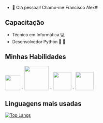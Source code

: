 
- 👋 Olá pessoal! Chamo-me Francisco Alex!!!

## Capacitação
- Técnico em Informática :computer:
- Desenvolvedor Python :snake: :green_heart:

## Minhas Habilidades
<img src="http://peteletrica.uff.br/wp-content/uploads/sites/509/2021/09/Python-logo-notext.svg_-300x300.png" width="50"> -
<img src="https://miro.medium.com/max/700/1*Q5EUk28Xc3iCDoMSkrd1_w.png" width="80"> -
<img src="https://pbs.twimg.com/profile_images/1414990564408262661/r6YemvF9_400x400.jpg" width="60"> -
<img src="https://cdn.icon-icons.com/icons2/2108/PNG/512/git_icon_130933.png" width="60">

## Linguagens mais usadas
[![Top Langs](https://github-readme-stats.vercel.app/api/top-langs/?username=FranciscoAlexAQ)](https://github.com/anuraghazra/github-readme-stats)
